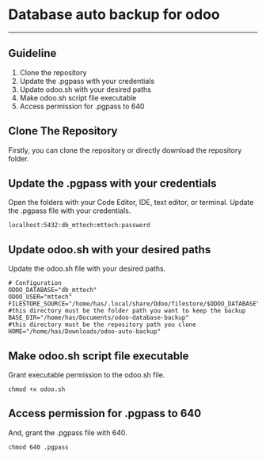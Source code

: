 # Database auto backup for odoo

---

## Guideline
1. Clone the repository
2. Update the .pgpass with your credentials
3. Update odoo.sh with your desired paths
4. Make odoo.sh script file executable
5. Access permission for .pgpass to 640 

## Clone The Repository

Firstly, you can clone the repository or directly download the repository folder.

## Update the .pgpass with your credentials

Open the folders with your Code Editor, IDE, text editor, or terminal. Update the .pgpass file with your credentials.

```shell
localhost:5432:db_mttech:mttech:password
```
## Update odoo.sh with your desired paths

Update the odoo.sh file with your desired paths.

```shell
# Configuration
ODOO_DATABASE="db_mttech"
ODOO_USER="mttech"
FILESTORE_SOURCE="/home/has/.local/share/Odoo/filestore/$ODOO_DATABASE"
#this directory must be the folder path you want to keep the backup
BASE_DIR="/home/has/Documents/odoo-database-backup"
#this directory must be the repository path you clone
HOME="/home/has/Downloads/odoo-auto-backup"
```

## Make odoo.sh script file executable

Grant executable permission to the odoo.sh file.

```shell
chmod +x odoo.sh
```
## Access permission for .pgpass to 640 

And, grant the .pgpass file with 640.

```shell
chmod 640 .pgpass
```